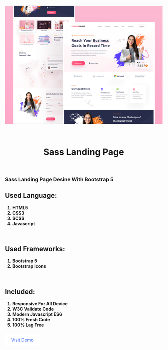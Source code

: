 ![Screenshot](./images/readme/screenshot.png)

<br />
<h1 style="text-align:center; border: none;">Sass Landing Page</h1>

<br />

<h3>Sass Landing Page Desine With Bootstrap 5</h3>

<h2>Used Language:</h2>
<ul style="list-style: number;">
    <li style="font-weight: bold;">HTML5</li>
    <li style="font-weight: bold;">CSS3</li>
    <li style="font-weight: bold;">SCSS</li>
    <li style="font-weight: bold;">Javascript</li>
</ul>

<br />
<h2>Used Frameworks:</h2>
<ul style="list-style: number;">
    <li style="font-weight: bold;">Bootstrap 5</li>
    <li style="font-weight: bold;">Bootstrap Icons</li>
</ul>

<br />
<h2>Included:</h2>
<ul style="list-style: number;">
    <li style="font-weight: bold;">Responsive For All Device</li>
    <li style="font-weight: bold;">W3C Validate Code</li>
    <li style="font-weight: bold;">Modern Javascript ES6</li>
    <li style="font-weight: bold;">100% Fresh Code</li>
    <li style="font-weight: bold;">100% Lag Free</li>
</ul>

<br />
<a href="https://developer-faras.github.io/pebisnis-business-agency/" style="padding: 10px 20px; background: #fff; text-decoration: none; color: rgb(55, 99, 245);" >Visit Demo</a>







